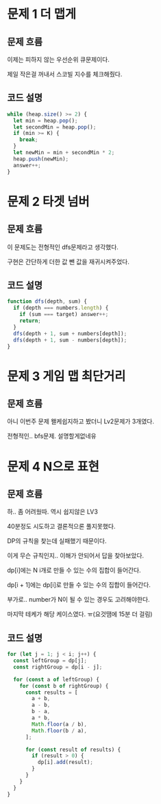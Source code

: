# 문제 1 더 맵게

## 문제 흐름

이제는 피하지 않는 우선순위 큐문제이다.

제일 작은걸 꺼내서 스코빌 지수를 체크해줬다.

## 코드 설명

```js
while (heap.size() >= 2) {
  let min = heap.pop();
  let secondMin = heap.pop();
  if (min >= K) {
    break;
  }
  let newMin = min + secondMin * 2;
  heap.push(newMin);
  answer++;
}
```

# 문제 2 타겟 넘버

## 문제 흐름

이 문제도는 전형적인 dfs문제라고 생각했다.

구현은 간단하게 더한 값 뺀 값을 재귀시켜주었다.

## 코드 설명

```js
function dfs(depth, sum) {
  if (depth === numbers.length) {
    if (sum === target) answer++;
    return;
  }
  dfs(depth + 1, sum + numbers[depth]);
  dfs(depth + 1, sum - numbers[depth]);
}
```

# 문제 3 게임 맵 최단거리

## 문제 흐름

아니 이번주 문제 왤케쉽지하고 봤더니 Lv2문제가 3개였다.

전형적인.. bfs문제. 설명할게없네유

# 문제 4 N으로 표현

## 문제 흐름

하.. 좀 어려웠따. 역시 쉽지않은 LV3

40분정도 시도하고 결론적으론 풀지못했다.

DP의 규칙을 찾는데 실패했기 때문이다.

이게 무슨 규칙인지.. 이해가 안되어서 답을 찾아보았다.

dp[i]에는 N i개로 만들 수 있는 수의 집합이 들어간다.

dp[i + 1]에는 dp[i]로 만들 수 있는 수의 집합이 들어간다.

부가로.. number가 N이 될 수 있는 경우도 고려해야한다.

마지막 테케가 해당 케이스였다. ㅠ(요것땜에 15분 더 걸림)

## 코드 설명

```js
for (let j = 1; j < i; j++) {
  const leftGroup = dp[j];
  const rightGroup = dp[i - j];

  for (const a of leftGroup) {
    for (const b of rightGroup) {
      const results = [
        a + b,
        a - b,
        b - a,
        a * b,
        Math.floor(a / b),
        Math.floor(b / a),
      ];

      for (const result of results) {
        if (result > 0) {
          dp[i].add(result);
        }
      }
    }
  }
}
```
